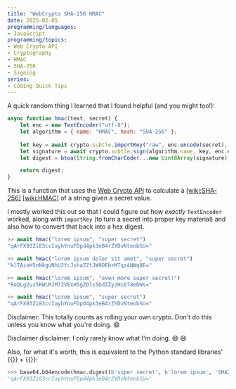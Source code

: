 ```yaml
---
title: "WebCrypto SHA-256 HMAC"
date: 2025-02-05
programming/languages:
- JavaScript
programming/topics:
- Web Crypto API
- Cryptography
- HMAC
- SHA-256
- Signing
series:
- Coding Quick Tips
---
```

A quick random thing I learned that I found helpful (and you might too!):

```javascript
async function hmac(text, secret) {
    let enc = new TextEncoder("utf-8");
    let algorithm = { name: "HMAC", hash: "SHA-256" };
    
    let key = await crypto.subtle.importKey("raw", enc.encode(secret), algorithm, false, ["sign", "verify"]);
    let signature = await crypto.subtle.sign(algorithm.name, key, enc.encode(text));
    let digest = btoa(String.fromCharCode(...new Uint8Array(signature)));

    return digest;
}
```

This is a function that uses the [Web Crypto API](https://developer.mozilla.org/en-US/docs/Web/API/Web_Crypto_API) to calculate a [[wiki:SHA-256]]() [[wiki:HMAC]]() of a string given a secret value. 

I mostly worked this out so that I could figure out how *exactly* `TextEncoder` worked, along with `importKey` (to turn a secret into proper key material) and also how to convert that back into a hex digest.

```javascript
>> await hmac("lorem ipsum", "super secret")
"qArFX93Zi83ccIayhYnuFDpd4pk3eB4rZYDvNteobSU="

>> await hmac("lorem ipsum doler sit amet", "super secret")
"klTAioH5nNkguNhU2YcJshaZZtJW9DEb+MTqz4NWq8E="

>> await hmac("lorem ipsum", "even more super secret!")
"RoQLg2uz5KWLMJM72VExH5gZOls5bdZZyzHi678eDWs=" 

>> await hmac("lorem ipsum", "super secret")
"qArFX93Zi83ccIayhYnuFDpd4pk3eB4rZYDvNteobSU="
```

Disclaimer: This totally counts as rolling your own crypto. Don't do this unless you know what you're doing. :smile:

Disclaimer disclaimer: I only rarely know what I'm doing. :smile: :smile:

Also, for what it's worth, this is equivalent to the Python standard libraries' {{<doc python hmac>}} + {{<doc python base64>}}:

```python
>>> base64.b64encode(hmac.digest(b'super secret', b'lorem ipsum', 'SHA256')).decode()
'qArFX93Zi83ccIayhYnuFDpd4pk3eB4rZYDvNteobSU='
```